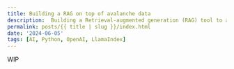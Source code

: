 ```yaml
---
title: Building a RAG on top of avalanche data
description:  Building a Retrieval-augmented generation (RAG) tool to answer questions concerning avalanche data in Colorado.
permalink: posts/{{ title | slug }}/index.html
date: '2024-06-05'
tags: [AI, Python, OpenAI, LlamaIndex]
---
```


WIP